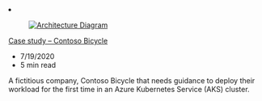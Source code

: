 <!-- This file is automatically generated by build/architectures/build_index.py. Any updates will be lost. -->

<!-- markdownlint-disable MD033 -->

<li class="grid-item item-column" data-categories="Containers   ">
<article class="card">
    <div class="card-header has-margin-bottom-none" aria-hidden="true">
        <figure class="image diagram has-height-175 has-overflow-hidden level">
            <a href="/azure/architecture/reference-architectures/containers/aks/case-study-contoso"><img src="/azure/architecture/browse/thumbs/case-study-contoso.png" class="diagram" alt="Architecture Diagram" data-linktype="relative-path"></a>
        </figure>
    </div>
    <div class="card-content">
        <a class="card-content-title has-margin-top-none" href="/azure/architecture/reference-architectures/containers/aks/case-study-contoso">
            <p>Case study – Contoso Bicycle</p>
        </a>
        <ul class="card-content-metadata">
            <li>7/19/2020</li>
            <li>5 min read</li>
        </ul>
        <p class="card-content-description">A fictitious company, Contoso Bicycle that needs guidance to deploy their workload for the first time in an Azure Kubernetes Service (AKS) cluster.</p>
        <div class="bottom-to-top-fade is-hidden-mobile"></div>
    </div>
</article>
</li>
